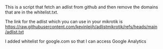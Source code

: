 This is a script that fetch an adlist from github and then remove the domains that are in the whitelist.txt.

The link for the adlist which you can use in your mikrotik is https://raw.githubusercontent.com/kevinleijh/adlistmikrotik/refs/heads/main/adlist.txt

I added whitelist for google.com so that I can access Google Analytics
